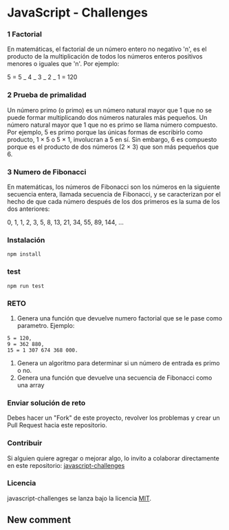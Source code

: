 # JavaScript - Challenges

### 1 Factorial

En matemáticas, el factorial de un número entero no negativo 'n', es el producto de la multiplicación de todos los números enteros positivos menores o iguales que 'n'. Por ejemplo:

5 = 5 _ 4 _ 3 _ 2 _ 1 = 120

### 2 Prueba de primalidad

Un número primo (o primo) es un número natural mayor que 1 que no se puede formar multiplicando dos números naturales más pequeños. Un número natural mayor que 1 que no es primo se llama número compuesto. Por ejemplo, 5 es primo porque las únicas formas de escribirlo como producto, 1 × 5 o 5 × 1, involucran a 5 en sí. Sin embargo, 6 es compuesto porque es el producto de dos números (2 × 3) que son más pequeños que 6.

### 3 Numero de Fibonacci

En matemáticas, los números de Fibonacci son los números en la siguiente secuencia entera, llamada secuencia de Fibonacci, y se caracterizan por el hecho de que cada número después de los dos primeros es la suma de los dos anteriores:

0, 1, 1, 2, 3, 5, 8, 13, 21, 34, 55, 89, 144, ...

### Instalación

```
npm install
```

### test

```
npm run test
```

### RETO

1. Genera una función que devuelve numero factorial que se le pase como parametro. Ejemplo:

```
5 = 120,
9 = 362 880,
15 = 1 307 674 368 000.
```

1. Genera un algoritmo para determinar si un número de entrada es primo o no.
2. Genera una función que devuelve una secuencia de Fibonacci como una array

### Enviar solución de reto

Debes hacer un "Fork" de este proyecto, revolver los problemas y crear un Pull Request hacia este repositorio.

### Contribuir

Si alguien quiere agregar o mejorar algo, lo invito a colaborar directamente en este repositorio: [javascript-challenges](https://github.com/platzimaster/gndx/javascript-challenges)

### Licencia

javascript-challenges se lanza bajo la licencia [MIT](https://opensource.org/licenses/MIT).


## New comment 
